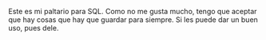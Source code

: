 Este es mi paltario para SQL.
Como no me gusta mucho, tengo que aceptar que hay cosas que hay que guardar para siempre.
Si les puede dar un buen uso, pues dele.

